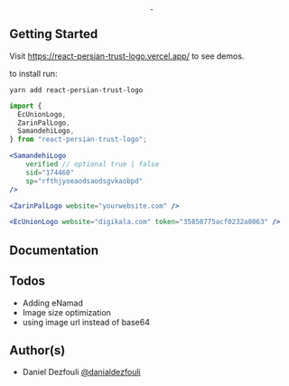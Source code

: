 <p align="center">

  <a aria-label="NPM package" href="https://www.npmjs.com/package/react-persian-trust-logo">
    <img alt="" src="https://img.shields.io/npm/v/react-persian-trust-logo.svg?style=for-the-badge&labelColor=000000">
  </a>

  <a aria-label="Minified Size" href="https://www.npmjs.com/package/react-persian-trust-logo">
    <img alt="" src="https://img.shields.io/bundlephobia/min/react-persian-trust-logo.svg?style=for-the-badge&labelColor=000000">
  </a>
 
</p>

## Getting Started

Visit <a aria-label="react persian trust logo website" href="https://react-persian-trust-logo.vercel.app/">https://react-persian-trust-logo.vercel.app/</a> to see demos.

to install run:

`yarn add react-persian-trust-logo`

```jsx
import {
  EcUnionLogo,
  ZarinPalLogo,
  SamandehiLogo,
} from "react-persian-trust-logo";

<SamandehiLogo
    verified // optional true | false
    sid="174460"
    sp="rfthjyoeaodsaodsgvkaobpd"
/>

<ZarinPalLogo website="yourwebsite.com" />

<EcUnionLogo website="digikala.com" token="35858775acf0232a8063" />
```

## Documentation

## Todos

- Adding eNamad
- Image size optimization
- using image url instead of base64

## Author(s)

- Daniel Dezfouli [@danialdezfouli](https://twitter.com/danialdezfouli)

